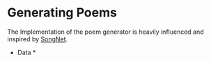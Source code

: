 # Generating Poems

The Implementation of the poem generator is heavily influenced and inspired by [SongNet](https://github.com/lipiji/SongNet).

* Data *
